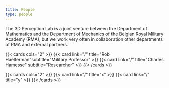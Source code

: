 ```yaml
---
title: People
type: people
---
```


The 3D Perception Lab is a joint venture between the Department of Mathematics and the Department of Mechanics of the Belgian Royal Military Academy (RMA), but we work very often in collaboration other departments of RMA and external partners.


{{< cards cols="2" >}}
  {{< card link="/" title="Rob Haelterman"subtitle="Military Professor" >}}
  {{< card link="/" title="Charles Hamesse" subtitle="Researcher"  >}}
{{< /cards >}}

{{< cards cols="2" >}}
  {{< card link="/" title="x" >}}
  {{< card link="/" title="y" >}}
{{< /cards >}}
